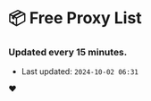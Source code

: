 # :package: Free Proxy List
### Updated every 15 minutes.

- Last updated: `2024-10-02 06:31`

:heart:
